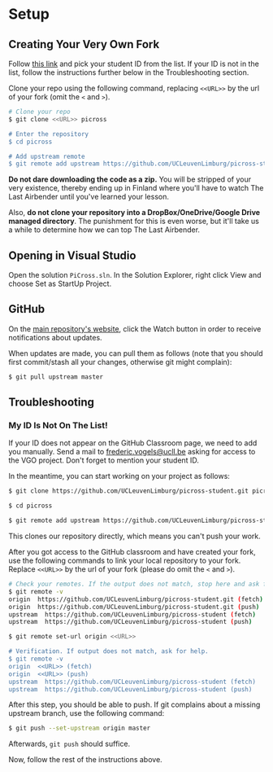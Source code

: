 # Setup

## Creating Your Very Own Fork

Follow [this link](https://classroom.github.com/a/sjjhHC6i) and pick your student ID from the list. If your ID is not in the list, follow the instructions further below in the Troubleshooting section.

Clone your repo using the following command, replacing `<<URL>>` by the url of your fork
(omit the `<` and `>`).

```bash
# Clone your repo
$ git clone <<URL>> picross

# Enter the repository
$ cd picross

# Add upstream remote
$ git remote add upstream https://github.com/UCLeuvenLimburg/picross-student
```

**Do not dare downloading the code as a zip.** You will be stripped
of your very existence, thereby ending up in Finland
where you'll have to watch The Last Airbender until you've learned your lesson.

Also, **do not clone your repository into a DropBox/OneDrive/Google Drive managed directory**.
The punishment for this is even worse, but it'll take us a while to determine
how we can top The Last Airbender.

## Opening in Visual Studio

Open the solution `PiCross.sln`. In the Solution Explorer,
right click View and choose Set as StartUp Project.

## GitHub

On the [main repository's website](https://github.com/UCLeuvenLimburg/picross-student),
click the Watch button in order to receive notifications about updates.

When updates are made, you can pull them as follows (note that you should first commit/stash all your changes, otherwise git might complain):

```bash
$ git pull upstream master
```

## Troubleshooting

### **My ID Is Not On The List!**

If your ID does not appear on the GitHub Classroom page, we need to add you manually.
Send a mail to frederic.vogels@ucll.be asking for access to the VGO project. Don't forget
to mention your student ID.

In the meantime, you can start working on your project as follows:

```bash
$ git clone https://github.com/UCLeuvenLimburg/picross-student.git picross

$ cd picross

$ git remote add upstream https://github.com/UCLeuvenLimburg/picross-student
```

This clones our repository directly, which means you can't push your work.

After you got access to the GitHub classroom and have created your fork,
use the following commands to link your local repository to your fork.
Replace `<<URL>>` by the url of your fork (please do omit the `<` and `>`).

```bash
# Check your remotes. If the output does not match, stop here and ask for help.
$ git remote -v
origin  https://github.com/UCLeuvenLimburg/picross-student.git (fetch)
origin  https://github.com/UCLeuvenLimburg/picross-student.git (push)
upstream  https://github.com/UCLeuvenLimburg/picross-student (fetch)
upstream  https://github.com/UCLeuvenLimburg/picross-student (push)

$ git remote set-url origin <<URL>>

# Verification. If output does not match, ask for help.
$ git remote -v
origin  <<URL>> (fetch)
origin  <<URL>> (push)
upstream  https://github.com/UCLeuvenLimburg/picross-student (fetch)
upstream  https://github.com/UCLeuvenLimburg/picross-student (push)
```

After this step, you should be able to push. If git complains about
a missing upstream branch, use the following command:

```bash
$ git push --set-upstream origin master
```

Afterwards, `git push` should suffice.

Now, follow the rest of the instructions above.